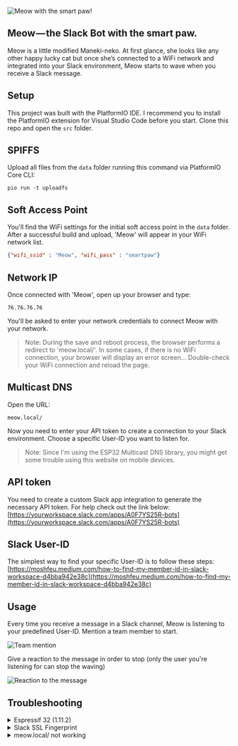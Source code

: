 ![Meow with the smart paw!](https://miro.medium.com/max/1400/1*yKEke4YjMCd7ZJ4FutNlcQ.gif "Meow with the smart paw!")

Meow — the Slack Bot with the smart paw.
----------------------------------------

Meow is a little modified Maneki-neko. At first glance, she looks like any other happy lucky cat but once she’s connected to a WiFi network and integrated into your Slack environment, Meow starts to wave when you receive a Slack message.

Setup
-----
This project was built with the PlatformIO IDE. I recommend you to install the PlatformIO extension for Visual Studio Code before you start. Clone this repo and open the ```src``` folder.

SPIFFS
------
Upload all files from the ```data``` folder running this command via PlatformIO Core CLI:
```
pio run -t uploadfs
```

Soft Access Point
-----------------
You'll find the WiFi settings for the initial soft access point in the ```data``` folder. After a successful build and upload, 'Meow' will appear in your WiFi network list.

```json
{"wifi_ssid" : "Meow", "wifi_pass" : "smartpaw"}
```

Network IP
----------
Once connected with 'Meow', open up your browser and type:

```
76.76.76.76
```
You'll be asked to enter your network credentials to connect Meow with your network.
> Note: During the save and reboot process, the browser performs a redirect to 'meow.local/'. In some cases, if there is no WiFi connection, your browser will display an error screen... Double-check your WiFi connection and reload the page.

Multicast DNS
-------------
Open the URL:
```
meow.local/
```
Now you need to enter your API token to create a connection to your Slack environment. Choose a specific User-ID you want to listen for.
> Note: Since I'm using the ESP32 Multicast DNS library, you might get some trouble using this website on mobile devices.

API token
---------
You need to create a custom Slack app integration to generate the necessary API token. For help check out the link below:
[https://yourworkspace.slack.com/apps/A0F7YS25R-bots](https://yourworkspace.slack.com/apps/A0F7YS25R-bots)

Slack User-ID
-------------
The simplest way to find your specific User-ID is to follow these steps:
[https://moshfeu.medium.com/how-to-find-my-member-id-in-slack-workspace-d4bba942e38c](https://moshfeu.medium.com/how-to-find-my-member-id-in-slack-workspace-d4bba942e38c)

Usage
-----
Every time you receive a message in a Slack channel, Meow is listening to your predefined User-ID. Mention a team member to start.

![Team mention](https://miro.medium.com/max/750/1*y_Y9iI-l_sPAzLZEguTqOw.gif)


Give a reaction to the message in order to stop (only the user you're listening for can stop the waving)


![Reaction to the message](https://miro.medium.com/max/750/1*-ro9WQ6b3m2hpttaiLofhA.gif)


Troubleshooting
---------------
<details>
<summary>Espressif 32 (1.11.2)</summary>
<p>Make sure you're using the 1.11.2. version of the Espressif 32 platform in your environment. Other versions could cause some errors.</p>  
</details>

<details>
<summary>Slack SSL Fingerprint</summary>
<p>If you need to update the Slack SSL fingerprint run (MacOS terminal):</p>

openssl s_client -connect slack.com:443 < /dev/null 2>/dev/null | openssl x509 -fingerprint -noout -in /dev/stdin | sed 's/:/ /g' | cut -d '=' -f 2

</details>
  
<details>
<summary>meow.local/ not working</summary>
<p>Check the list of your connected devices in your router settings and connect via the IP address. 
</p>  
</details>

